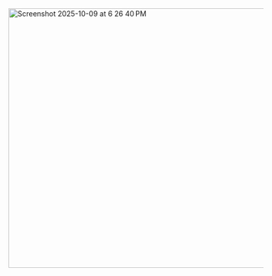 <img width="1011" height="513" alt="Screenshot 2025-10-09 at 6 26 40 PM" src="https://github.com/user-attachments/assets/428c355e-28bf-4084-ab86-80887f75896a" />
